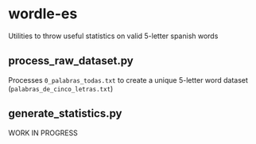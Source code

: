 # wordle-es

Utilities to throw useful statistics on valid 5-letter spanish words

## process_raw_dataset.py

Processes `0_palabras_todas.txt` to create a unique 5-letter word dataset (`palabras_de_cinco_letras.txt`)

## generate_statistics.py

WORK IN PROGRESS